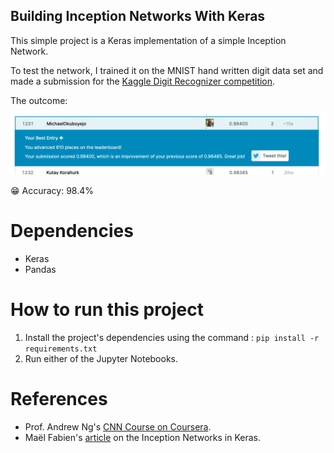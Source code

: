 Building Inception Networks With Keras
-------------

This simple project is a Keras implementation of a simple Inception Network.

To test the network, I trained it on the MNIST hand written digit data set and made a submission for the [Kaggle Digit Recognizer competition](https://www.kaggle.com/c/digit-recognizer/data).

The outcome: 

![Kaggle](./data/screenshot.png)

😁 Accuracy: 98.4%

# Dependencies
- Keras
- Pandas

# How to run this project

1. Install the project's dependencies using the command : `pip install -r requirements.txt`
2. Run either of the Jupyter Notebooks.


# References
- Prof. Andrew Ng's [CNN Course on Coursera](https://www.coursera.org/learn/convolutional-neural-networks/).
- Maël Fabien's [article](https://maelfabien.github.io/deeplearning/inception/#in-keras) on the Inception Networks in Keras.